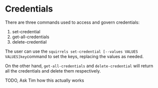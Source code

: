 # Credentials

There are three commands used to access and govern credentials:
1. set-credential
2. get-all-credentials
3. delete-credential


The user can use the `squirrels set-credential [--values VALUES VALUES]key`command to set the keys, replacing the values as needed. 

On the other hand, `get-all-credentials` and `delete-credential` will return all the credentials and delete them respectively.

TODO, Ask Tim how this actually works
